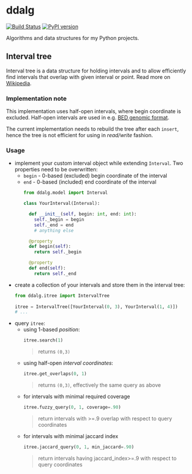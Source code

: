 # ddalg

[![Build Status](https://travis-ci.org/ielis/ddalg.svg?branch=master)](https://travis-ci.org/ielis/ddalg)
[![PyPI version](https://badge.fury.io/py/ddalg.svg)](https://badge.fury.io/py/ddalg)

Algorithms and data structures for my Python projects.



## Interval tree

Interval tree is a data structure for holding intervals and to allow efficiently find intervals that overlap with given interval or point. Read more on [Wikipedia](https://en.wikipedia.org/wiki/Interval_tree).

### Implementation note
This implementation uses half-open intervals, where begin coordinate is excluded. Half-open intervals are used in e.g. [BED genomic format](https://genome.ucsc.edu/FAQ/FAQformat.html#format1).

The current implementation needs to rebuild the tree after each `insert`, hence the tree is not efficient for using in *read/write* fashion.

### Usage

- implement your custom interval object while extending `Interval`. Two properties need to be overwritten:
  - `begin` - 0-based (excluded) begin coordinate of the interval
  - `end` - 0-based (included) end coordinate of the interval
    ```python
    from ddalg.model import Interval
    
    class YourInterval(Interval):
    
      def __init__(self, begin: int, end: int):
        self._begin = begin
        self._end = end
        # anything else
    
      @property
      def begin(self):
        return self._begin
    
      @property
      def end(self):
        return self._end
    ``` 
- create a collection of your intervals and store them in the interval tree:
  ```python
  from ddalg.itree import IntervalTree
   
  itree = IntervalTree([YourInterval(0, 3), YourInterval(1, 4)])
  # ... 
  ```
- query `itree`:
  - using 1-based *position*:
    ```python
    itree.search(1)
    ```
    > returns `(0,3)`
  - using half-open *interval coordinates*:
    ```python
    itree.get_overlaps(0, 1) 
    ``` 
    > returns `(0,3)`, effectively the same query as above
  - for intervals with minimal required coverage
    ```python
    itree.fuzzy_query(0, 1, coverage=.90)
    ```
    > return intervals with >=.9 overlap with respect to query coordinates 
  - for intervals with minimal jaccard index
    ```python
    itree.jaccard_query(0, 1, min_jaccard=.90)
    ```
    > return intervals having jaccard_index>=.9 with respect to query coordinates 